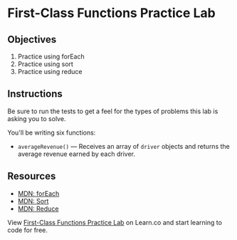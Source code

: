 # First-Class Functions Practice Lab

## Objectives
1. Practice using forEach
2. Practice using sort
3. Practice using reduce

## Instructions
Be sure to run the tests to get a feel for the types of problems this lab is
asking you to solve.

You'll be writing six functions:
<!-- * `logDriverNames()` — Receives an array of `driver` objects and logs the `name` attribute of each `driver` to the console. -->
<!-- * `logDriversByHometown()` — Receives an array of `driver` objects as the first argument and a location as the second argument. The function logs to the console the `name` attribute of each `driver` whose hometown matches the string passed in as the 'location' argument. -->
<!-- * `driversByRevenue()` — Receives an array of `driver` objects and returns a new array of `driver` objects sorted by their `revenue` attribute from lowest to highest. -->
<!-- * `driversByName()` — Receives an array of `driver` objects and returns a new array of `driver` objects sorted by their `name` attribute from A to Z. Here, you may have to use the [`String.prototype.localeCompare()`](https://developer.mozilla.org/en-US/docs/Web/JavaScript/Reference/Global_Objects/String/localeCompare) method. -->
<!-- * `totalRevenue()` — Receives an array of `driver` objects and returns the sum of the revenue earned by each driver. -->
* `averageRevenue()` — Receives an array of `driver` objects and returns the average revenue earned by each driver.

## Resources
- [MDN: forEach](https://developer.mozilla.org/en-US/docs/Web/JavaScript/Reference/Global_Objects/Array/forEach)
- [MDN: Sort](https://developer.mozilla.org/en-US/docs/Web/JavaScript/Reference/Global_Objects/Array/sort)
- [MDN: Reduce](https://developer.mozilla.org/en-US/docs/Web/JavaScript/Reference/Global_Objects/Array/Reduce)

<p class='util--hide'>View <a href='https://learn.co/lessons/js-advanced-first-class-functions-practice-lab'>First-Class Functions Practice Lab</a> on Learn.co and start learning to code for free.</p>
